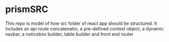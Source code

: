 # prismSRC
This repo is model of how src folder of react app should be structured. It includes an api route concatenator, a pre-defined context object, a dynamic navbar, a noticebox builder, table builder and front end router

